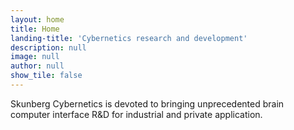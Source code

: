 ```yaml
---
layout: home
title: Home
landing-title: 'Cybernetics research and development'
description: null
image: null
author: null
show_tile: false
---
```


Skunberg Cybernetics is devoted to bringing unprecedented brain computer interface R&D for industrial and private application.  
